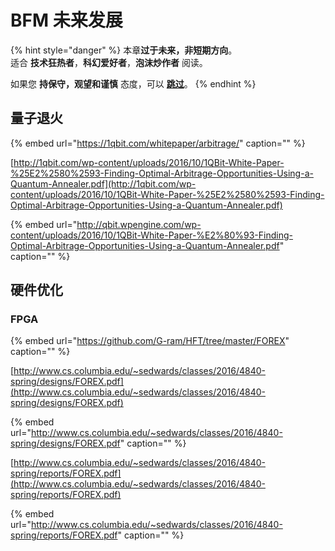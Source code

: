 # BFM 未来发展

{% hint style="danger" %}
本章**过于未来，非短期方向**。  
适合 **技术狂热者**，**科幻爱好者**，**泡沫炒作者** 阅读。

如果您 **持保守，观望和谨慎** 态度，可以 [**跳过**](https://guhhhhaa.gitbook.io/bfm/bfm-on-java)。
{% endhint %}

## 量子退火

{% embed url="https://1qbit.com/whitepaper/arbitrage/" caption="" %}

[http://1qbit.com/wp-content/uploads/2016/10/1QBit-White-Paper-%25E2%2580%2593-Finding-Optimal-Arbitrage-Opportunities-Using-a-Quantum-Annealer.pdf](http://1qbit.com/wp-content/uploads/2016/10/1QBit-White-Paper-%25E2%2580%2593-Finding-Optimal-Arbitrage-Opportunities-Using-a-Quantum-Annealer.pdf)

{% embed url="http://qbit.wpengine.com/wp-content/uploads/2016/10/1QBit-White-Paper-%E2%80%93-Finding-Optimal-Arbitrage-Opportunities-Using-a-Quantum-Annealer.pdf" caption="" %}

## 硬件优化

### FPGA

{% embed url="https://github.com/G-ram/HFT/tree/master/FOREX" caption="" %}

[http://www.cs.columbia.edu/~sedwards/classes/2016/4840-spring/designs/FOREX.pdf](http://www.cs.columbia.edu/~sedwards/classes/2016/4840-spring/designs/FOREX.pdf)

{% embed url="http://www.cs.columbia.edu/~sedwards/classes/2016/4840-spring/designs/FOREX.pdf" caption="" %}

[http://www.cs.columbia.edu/~sedwards/classes/2016/4840-spring/reports/FOREX.pdf](http://www.cs.columbia.edu/~sedwards/classes/2016/4840-spring/reports/FOREX.pdf)

{% embed url="http://www.cs.columbia.edu/~sedwards/classes/2016/4840-spring/reports/FOREX.pdf" caption="" %}

